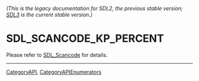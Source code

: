 ###### (This is the legacy documentation for SDL2, the previous stable version; [SDL3](https://wiki.libsdl.org/SDL3/) is the current stable version.)
# SDL_SCANCODE_KP_PERCENT

Please refer to [SDL_Scancode](SDL_Scancode) for details.

----
[CategoryAPI](CategoryAPI), [CategoryAPIEnumerators](CategoryAPIEnumerators)

